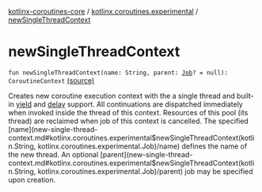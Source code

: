 [kotlinx-coroutines-core](../index.md) / [kotlinx.coroutines.experimental](index.md) / [newSingleThreadContext](.)

# newSingleThreadContext

`fun newSingleThreadContext(name: String, parent: `[`Job`](-job/index.md)`? = null): CoroutineContext` [(source)](http://github.com/kotlin/kotlinx.coroutines/tree/master/kotlinx-coroutines-core/src/main/kotlin/kotlinx/coroutines/experimental/ThreadPoolDispatcher.kt#L32)

Creates new coroutine execution context with the a single thread and built-in [yield](yield.md) and [delay](delay.md) support.
All continuations are dispatched immediately when invoked inside the thread of this context.
Resources of this pool (its thread) are reclaimed when job of this context is cancelled.
The specified [name](new-single-thread-context.md#kotlinx.coroutines.experimental$newSingleThreadContext(kotlin.String, kotlinx.coroutines.experimental.Job)/name) defines the name of the new thread.
An optional [parent](new-single-thread-context.md#kotlinx.coroutines.experimental$newSingleThreadContext(kotlin.String, kotlinx.coroutines.experimental.Job)/parent) job may be specified upon creation.

